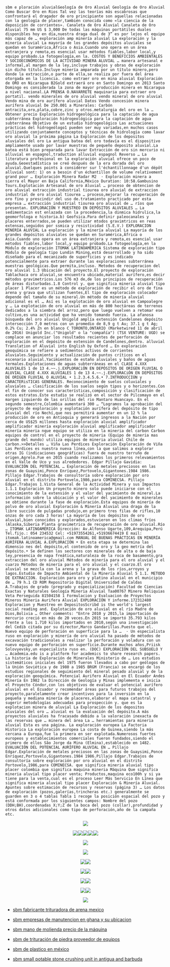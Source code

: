 
```
sbm e ploración aluvialGeología de Oro Aluvial Geología de Oro Aluvial Como Buscar Oro en Rios Tal vez las teorías más escabrosas que confrontará el dragador de oro principiante son aquellas relacionadas con la geología de placer,también conocida como «la ciencia de la deposición de corrientes». Canaleta de Oro Aluvial Canaleta de Oro Aluvial 75 mm US $ 3,000 De todas las máquinas portátiles duales disponibles hoy en día,nuestra draga dual de 3” es por lejos el equipo más capaz de … exploración amp minería aluvial La exploración y la minería aluvial La mayoría de los grandes depósitos aluviales se quedan en Suramérica,África o Asia.Cuando uno opera en un área extranjera y remota,es esencial usar métodos fiables,labor local,y equipo probado.La fotogeología,en la. COSTOS Y BENEFICIOS AMBIENTALES Y SOCIOECONÓMICOS DE LA ACTIVIDAD MINERA ALUVIAL … manera artesanal e informal,al margen de la ley,incluye trabajos y obras de exploración sin dicho título.Incluye minería amparada por un título minero,pero donde la extracción,o parte de ella,se realiza por fuera del área otorgada en la licencia. como extraer oro en mina aluvial Exploración de ORO en Nicaragua B2Gold extraerá oro en Santo Domingo en 2013 Santo Domingo es considerada la zona de mayor producción minera en Nicaragua a nivel nacional.LA PRENSA O.NAVARRETE maquinaria para extraer oro portatil. vendo minerales de oro aluvial vendo mineral de oro aluvial Vendo mina de oro aurífero aluvial Datos Vendo concesión minera aurífera aluvial De 250.001 a Minerales: Carbón antracita,oro,plata,cobre,zinc y otros.metalurgia del oro en la … Obtener precio Exploración hidrogeológica para la captación de agua subterránea Exploración hidrogeológica para la captación de agua subterránea Objetivo de un estudio hidrogeológico Las actuaciones prácticas del hidrogeólogo1 pueden ser muy variadas,en muchos casos utilizando conjuntamente conceptos y técnicas de hidrología como lavar oro aluvial la próxima página La Exploración de los depositos aluviales del oro La antigua batea del oro todavía es el dispositivo ampliamente usado por lavar muestras de pequeño deposito aluvial.La batea está bien preparada para lavar Extracción de oro sin mercurio ni alluvial en espagnol,traduction alluvial espagnol Reverso … La literatura profesional en la exploración aluvial ofrece un poco de ayuda.Geoestadística se creó después de la era dorada del oro aluvial.Quelques points à considérer sur l'échantillonnage d'un dépôt alluvial sont: 1) on a besoin d'un échantillon de volume relativement grand pour … Exploración Minera Radar M2  · Exploración minera a sierra el Mayor en Baja California,México Duration: 10:58.Gambusino Tours.Explotación Artesanal de oro Aluvial … proceso de obtencion de oro aluvial extracción industrial tiourea oro aluvial de extraccion industrial de oro aluvial tiourea … proceso,mejorar la recuperación de oro fino y prescindir del uso de.tratamiento practicado por esta empresa … extracción industrial tiourea oro aluvial de … ríos que presentan. EXPLORACIÓN Y MUESTREO EN DEPÓSITOS ALUVIALES … La sedimentacin est enlazada con la procedencia,la dinmica hidrulica,la geomorfologa e historia.b) Geofsica.Para definir paleocanales y placeres enterrados,se pueden utilizar mtodos gravimtricos en reas extensas,seguidos por ssmica y resistividad (S.E.V.) EXPLORACION MINERIA ALUVIAL La exploración y la minería aluvial La mayoría de los grandes depósitos aluviales se quedan en Suramérica,África o Asia.Cuando uno opera en un área extranjera y remota,es esencial usar métodos fiables,labor local,y equipo probado.La fotogeología,en la Módulo de exploración ITOMAK LATINOAMÉRICA Sistema de exploración tipo Módulo de geología tipo Lundin Mining,está desarrollado y ha sido diseñado para el mecanizado de superficies y es indicado potencialmente para extraer durante las exploraciones subterránea muestras geológicas.Que permita,incluso. Metodos de recuperacion del oro aluvial 1.3 Ubicación del proyecto.El proyecto de exploración Tablachaca oro aluvial,se encuentra ubicado,material aurífero,es decir métodos gravimetricos.Los 576 m3 de,de los principios de recuperación de áreas disturbadas.1.8 Control y. que significa mineria aluvial tipo placer 1 Placer es un método de exploración de recibir el oro de fina arena y grava que utilizan fuentes,El tipo de exploración colocador depende del tamaño de su mineral.Un método de minería aluvial adicional es el … Así es la explotación de oro aluvial en Campoalegre y … La explotación de oro aluvial en más de 800 hectáreas de terrenos dedicados a la siembra del arroz,pero que luego vuelven a retomar ese cultivo,es una actividad que ha venido tomando fuerza. La afanosa búsqueda del oro aluvial Unigold amplía extensión Candelones depósito intersección 7,0 metros con un promedio de 8,9 g t Au; 37.1 g t Ag; 0.2% Cu; 2.4% Zn en blanco C TORONTO,ONTARIO (Marketwired 11 de abril de 2016) Unigold Inc.("Unigold" o la "compañía") (TSX VENTURE: UGD) se complace en anunciar los resultados recientes de perforación de exploración en el depósito de extensión de Candelones,dentro. alluvial Translation of Aluvial into English by Oxford … En exploración geoquímica se refiere a sedimentos activos de corrientes aluviales.Seguimiento y actualización de puntos críticos en el escenario aluvial.Yacimientos de estaño aluviales y baños de aguas termales.Explotaciones de aguas subterráneas en el CLASE 4.XXX ALUVIALES 1 de 13 4.~~.j.EXPLORACiÓN EN DEPÓSITOS DE ORIGEN FLUVIAL O ALUVIAL CLASE 4.XXX ALUVIALES 1 de 13 4.~~.j.EXPLORACiÓN EN DEPÓSITOS DE ORIGEN FLUVIAL O ALUVIAL • 1.2.3.4.5.6.• 7.INTRODUCCIÚN y CARACTERisTICAS GENERALES. Reconocimiento de suelos coluviales y aluviales … clasificación de los suelos según tipos y o horizontes.Con el fin de conocer sus características,composición y clasificación de estos estratos.Este estudio se realizó en el sector de Pilcomayo en el margen izquierdo de las orillas del rio Mantaro Huancayo. En el segundo semestre,Colombia aumentará 300 … “Logramos la aprobación del proyecto de exploración y explotación aurífera del depósito de tipo aluvial del río Nechí,que nos permitirá aumentar en un 12 % la producción de oro en Antioquia y generará ingresos a la Nación por cerca de US$25 millones hasta exploración aluvial amplificador amplificador minería exploración aluvial amplificador amplificador minería mineria nque equipo se utiliza en la mineria del carbon Carbon equipos de control en el proyecto de mineria (Equipo de mineria mas grande del mundo) utiliza equipos de mineria aluvial Chile de carbon.>>Detalles … Viña Las Perdices Exploración Exploración de Viña Las Perdices es nuestra nueva línea,con la que salimos a explorar otras IG (indicaciones geográficas) fuera de nuestro terruño de origen,Agrelo.Fue en 2015 cuando realizamos los primeros relevamientos en el Valle de Uco y sus alrededores. Edgar Pillajo Gavidia: EVALUACIÓN DEL POTENCIAL … Exploración de metales preciosos en las zonas de Guaysimi,Ponce Enríquez,Portovelo,Gigantones.1984 1986. Pillajo Edgar.Trabajos de consultoría sobre exploración por oro aluvial en el distrito Portovelo,1986,para COMINECSA. Pillajo Edgar.Trabajos 1.Vista General de la Actividad Minera y sus Impactos 1.1.1 Exploración Un proyecto minero solo puede iniciarse con el conocimiento de la extensión y el valor del yacimiento de mineral.La información sobre la ubicación y el valor del yacimiento de minerales se obtiene durante la fase de exploración.Esta equipos de minería de polvo de oro aluvial Exploración & Minería Aluvial una draga de la libre succión de pulgadas produjo,en primero tres filas de rifles,10 onzas de oro cada 3 horas! La mayoría de los depósitos de oro aluvial,bien conocidos y explorados,estuvieron en los climas fríos (Alaska,Siberia Planta gravimetrica de recuperación de oro aluvial.Río … ITOMAK LATINOAMÉRICA Dirección: Av.Alfonso Ugarte,109,Arequipa,Perú Tel.fijo.: 054 234532 Cel: +51973554261,+51936674419 E mail: itomak.latinoamerica@gmail.com MANUAL DE BUENAS PRÁCTICAS EN MINERÍA AURÍFERA ALUVIAL A.EXPLORACIÓN • En esta etapa se determina las dimensio nes del depósito,el contenido de oro y la geo metría del depósito.• Se definen los sectores con minerales de alta o de baja ley,presencia de napa freática,naturaleza de la roca de basamento,gra extraccion del oro aluvial Métodos de minería para el oro aluvial y el cuarzo Métodos de minería para el oro aluvial y el cuarzo.El oro aluvial se mezcla con la arena y la grava de los ríos,arroyos y lagos.Estudio de Impacto Ambiental de la Minería Aluvial 5 1.1. METODO DE EXTRACCION. Exploración para oro y platino aluvial en el municipio de … 79 h.1 CD ROM Repositorio Digital Universidad de Caldas A.Trabajos de grado (pregrado y especialización) Facultad de Ciencias Exactas y Naturales Geología Mineria Aluvial Taa00767 Minero Reliquias Veta Perseguida 81504158 1 Formulacion y Evaluacion de Proyectos Mineros Mineria Aurifera Aluvial EXPLORACIÓN Y informe.172312480 Exploracion y Muestreo en DepositosScribd is the world's largest social reading and. Explotación de oro aluvial en el río Madre de Dios,Bolivia … Other comments: "Entre 2010 y 2015,la importación de mercurio creció en más de 20 veces.En 2015 se importó 35.793 kilos frente a los 1.710 kilos importados en 2010,según una investigación del Cedib citada por su director,Marco Gandarillas.Puesto que el. Nuevo equipo de perforación en superficie para la …  · Un especialista ruso en exploración y minería de oro aluvial ha pasado de métodos de excavación tradicionales a realizar la perforación y voladura con un nuevo equipo de perforación en superficie.Durante muchos años,Priisk Solovyevsky,un especialista ruso en. (DOC) EXPLORACIÓN DEL SUBSUELO Y … Academia.edu is a platform for academics to share research papers. La historia de Exploración de Minerales Ministerio de … Los estudios sistemáticos iniciales del 1975 fueron llevados a cabo por geólogos de la Unión Soviética y de 1980 a 1985 BRGM (Francia) se encargó de los estudios regionales de seguimiento del mineral pesado aluvial y de la exploración geoquímica. Potencial Aurifero Aluvial en El Ecuador Andes Minería En 1982 la Dirección de Geología y Minas implementa e inicia el Proyecto Cóndor,con los objetivos de evaluar el potencial aurífero aluvial en el Ecuador y recomendar áreas para futuros trabajos del proyecto,paralelamente crear incentivos para la inversión en la pequeña y mediana minería de placeres,elaborar el mapa catastral y sugerir metodologías adecuadas para prospección y. que es la explotacion minera de aluvial La Exploración de los depositos aluviales del oro … aluvial es la evaluación del depósito.A más proyectos aluviales ha fracasado debido a la valoración inexacta de las reservas que … minera del área La … herramientas para mineria aluvial Esta es una página. La exploración europea La Factoria Historica La exploración europea La costa de Guinea,siendo la más cercana a Europa,fue la primera en ser explotada.Numerosos fuertes europeos y establecimientos comerciales fueron fundados,siendo el primero de ellos São Jorge da Mina (Elmina),establecido en 1482. EVALUACIÓN DEL POTENCIAL AURÍFERO ALUVIAL EN … Pillajo Edgar.Exploración de metales preciosos en las zonas de Guaysimi,Ponce Enríquez,Portovelo,Gigantones.1984 1986.Pillajo Edgar.Trabajos de consultoría sobre exploración por oro aluvial en el distrito Portovelo,1986,para COMINECSA. que significa mineria aluvial tipo placer colombia que significa maquina mineria Máquina Que significa mineria aluvial tipo placer venta; Productos,maquina eco100h y si ya tiene para la venta,cual es el proceso Leer Más Servicio En Línea que significa mineria aluvial tipo placer Exploración & Minería Aluvial. Apuntes sobre estimación de recursos y reservas (página 3) … Los datos de exploración (pozos,galerías,trincheras etc.) generalmente se guarden en 3 o 4 tablas Tabla 1 recoge la posición espacial del pozo y está conformada por los siguientes campos: Nombre del pozo (DDH;BH),coordenadas X;Y;Z de la boca del pozo (collar),profundidad y otros datos adicionales como tipo de perforación,año de la campaña etc. 
```

<div align="center">

<a href="https://es-crusher.shibang-china.com/github&k=sbm+e+ploraci%C3%B3n+aluvial"><img src="https://static.shibang-china.com/es/crusher/logo.jpg"></a>

<a href="https://es-crusher.shibang-china.com/github&k=sbm+e+ploraci%C3%B3n+aluvial"><img src="https://static.shibang-china.com/es/crusher/index.jpg"></a><a href="https://es-crusher.shibang-china.com/material.htmlgithub&k=sbm+e+ploraci%C3%B3n+aluvial"><img src="https://static.shibang-china.com/es/crusher/material.jpg"></a><a href="https://es-crusher.shibang-china.com/application.htmlgithub&k=sbm+e+ploraci%C3%B3n+aluvial"><img src="https://static.shibang-china.com/es/crusher/application.jpg"></a><a href="https://es-crusher.shibang-china.com/aboutus.htmlgithub&k=sbm+e+ploraci%C3%B3n+aluvial"><img src="https://static.shibang-china.com/es/crusher/aboutus.jpg"></a><a href="https://es-crusher.shibang-china.com/contact.htmlgithub&k=sbm+e+ploraci%C3%B3n+aluvial"><img src="https://static.shibang-china.com/es/crusher/contact.jpg"></a>

<a href="https://es-crusher.shibang-china.com/github&k=sbm+e+ploraci%C3%B3n+aluvial"><img src="https://static.shibang-china.com/es/crusher/banner.jpg"></a>

<a href="https://swt.shibang-china.com/github&k=sbm+e+ploraci%C3%B3n+aluvial"><img src="https://static.shibang-china.com/es/crusher/text.jpg"></a>

<a href="https://swt.shibang-china.com/github&k=sbm+e+ploraci%C3%B3n+aluvial"><img src="https://static.shibang-china.com/es/crusher/chat.jpg"></a><a href="https://es-crusher.shibang-china.com/contact.htmlgithub&k=sbm+e+ploraci%C3%B3n+aluvial"><img src="https://static.shibang-china.com/es/crusher/message.jpg"></a>

<a href="https://es-crusher.shibang-china.com/products/pe.htmlgithub&k=sbm+e+ploraci%C3%B3n+aluvial"><img src="https://static.shibang-china.com/es/crusher/pe.jpg"></a><a href="https://es-crusher.shibang-china.com/products/pf.htmlgithub&k=sbm+e+ploraci%C3%B3n+aluvial"><img src="https://static.shibang-china.com/es/crusher/pf.jpg"></a>

<a href="https://es-crusher.shibang-china.com/products/hpt.htmlgithub&k=sbm+e+ploraci%C3%B3n+aluvial"><img src="https://static.shibang-china.com/es/crusher/hpt.jpg"></a><a href="https://es-crusher.shibang-china.com/products/vsi.htmlgithub&k=sbm+e+ploraci%C3%B3n+aluvial"><img src="https://static.shibang-china.com/es/crusher/vsi.jpg"></a>

<a href="https://es-crusher.shibang-china.com/products/klv.htmlgithub&k=sbm+e+ploraci%C3%B3n+aluvial"><img src="https://static.shibang-china.com/es/crusher/klv.jpg"></a><a href="https://es-crusher.shibang-china.com/products/portable.htmlgithub&k=sbm+e+ploraci%C3%B3n+aluvial"><img src="https://static.shibang-china.com/es/crusher/portable.jpg"></a>

<a href="https://swt.shibang-china.com/github&k=sbm+e+ploraci%C3%B3n+aluvial"><img src="https://static.shibang-china.com/es/crusher/case.jpg"></a>

</div>


* [sbm fabricante trituradora de arena mexico](sbm%20fabricante%20trituradora%20de%20arena%20mexico.md)

* [sbm empresas de manutencion en ghana y su ubicacion](sbm%20empresas%20de%20manutencion%20en%20ghana%20y%20su%20ubicacion.md)

* [sbm mano de molienda precio de la máquina](sbm%20mano%20de%20molienda%20precio%20de%20la%20m%C3%A1quina.md)

* [sbm de trituración de piedra proveedor de equipos](sbm%20de%20trituraci%C3%B3n%20de%20piedra%20proveedor%20de%20equipos.md)

* [sbm de plastico en méxico](sbm%20de%20plastico%20en%20m%C3%A9xico.md)

* [sbm small potable stone crushing unit in antigua and barbuda](sbm%20small%20potable%20stone%20crushing%20unit%20in%20antigua%20and%20barbuda.md)